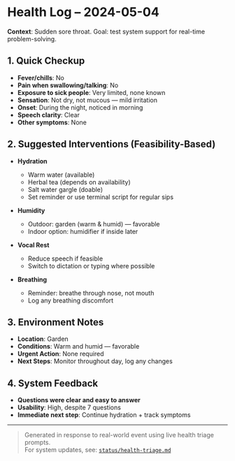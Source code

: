 # Health Log – 2024-05-04  
**Context**: Sudden sore throat. Goal: test system support for real-time problem-solving.

## 1. Quick Checkup

- **Fever/chills**: No  
- **Pain when swallowing/talking**: No  
- **Exposure to sick people**: Very limited, none known  
- **Sensation**: Not dry, not mucous — mild irritation  
- **Onset**: During the night, noticed in morning  
- **Speech clarity**: Clear  
- **Other symptoms**: None

## 2. Suggested Interventions (Feasibility-Based)

- **Hydration**
  - Warm water (available)  
  - Herbal tea (depends on availability)  
  - Salt water gargle (doable)  
  - Set reminder or use terminal script for regular sips  

- **Humidity**
  - Outdoor: garden (warm & humid) — favorable  
  - Indoor option: humidifier if inside later  

- **Vocal Rest**
  - Reduce speech if feasible  
  - Switch to dictation or typing where possible  

- **Breathing**
  - Reminder: breathe through nose, not mouth  
  - Log any breathing discomfort  

## 3. Environment Notes

- **Location**: Garden  
- **Conditions**: Warm and humid — favorable  
- **Urgent Action**: None required  
- **Next Steps**: Monitor throughout day, log any changes  

## 4. System Feedback

- **Questions were clear and easy to answer**  
- **Usability**: High, despite 7 questions  
- **Immediate next step**: Continue hydration + track symptoms  

---

> Generated in response to real-world event using live health triage prompts.  
> For system updates, see: [`status/health-triage.md`](../status/health-triage.md)
